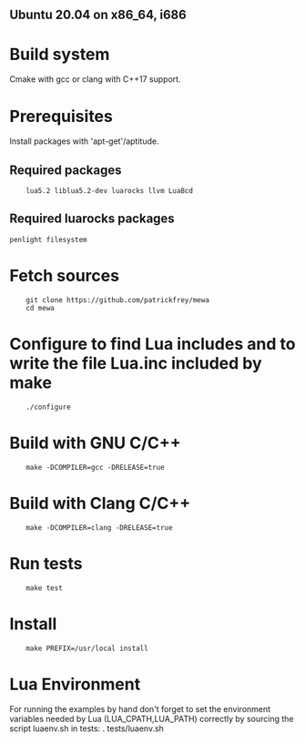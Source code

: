 Ubuntu 20.04 on x86_64, i686
----------------------------

# Build system
Cmake with gcc or clang with C++17 support.

# Prerequisites
Install packages with 'apt-get'/aptitude.

## Required packages
        lua5.2 liblua5.2-dev luarocks llvm LuaBcd

## Required luarocks packages
	penlight filesystem

# Fetch sources
        git clone https://github.com/patrickfrey/mewa
        cd mewa

# Configure to find Lua includes and to write the file Lua.inc included by make
        ./configure

# Build with GNU C/C++
        make -DCOMPILER=gcc -DRELEASE=true

# Build with Clang C/C++
        make -DCOMPILER=clang -DRELEASE=true

# Run tests
        make test

# Install
        make PREFIX=/usr/local install

# Lua Environment
For running the examples by hand don't forget to set the environment variables needed by Lua (LUA_CPATH,LUA_PATH) correctly by sourcing the script luaenv.sh in tests:
	. tests/luaenv.sh


